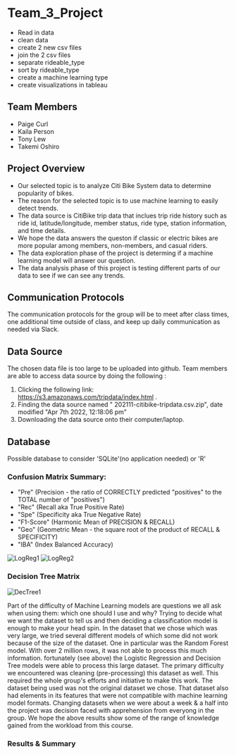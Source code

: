 # Team_3_Project

* Read in data
* clean data
* create 2 new csv files 
* join the 2 csv files
* separate rideable_type
* sort by rideable_type
* create a machine learning type
* create visualizations in tableau


## Team Members
* Paige Curl
* Kaila Person
* Tony Lew
* Takemi Oshiro

## Project Overview
- Our selected topic is to analyze Citi Bike System data to determine popularity of bikes. 
- The reason for the selected topic is to use machine learning to easily detect trends. 
- The data source is CitiBike trip data that inclues trip ride history such as ride id, latitude/longitude, member status, ride type, station information, and time details. 
- We hope the data answers the queston if classic or electric bikes are more popular among members, non-members, and casual riders.
- The data exploration phase of the project is determing if a machine learning model will answer our question. 
- The data analysis phase of this project is testing different parts of our data to see if we can see any trends.

## Communication Protocols 
The communication protocols for the group will be to meet after class times, one additional time outside of class, and keep up daily communication as needed via Slack.

## Data Source 
The chosen data file is too large to be uploaded into github. Team members are able to access data source by doing the following :
1. Clicking the following link: https://s3.amazonaws.com/tripdata/index.html .
2. Finding the data source named " 202111-citibike-tripdata.csv.zip", date modified "Apr 7th 2022, 12:18:06 pm" 
3. Downloading the data source onto their computer/laptop.

## Database
Possible database to consider 'SQLite'(no application needed) or 'R'

### Confusion Matrix Summary:
* "Pre" (Precision - the ratio of CORRECTLY predicted "positives" to the TOTAL number of "positives")
* "Rec" (Recall aka True Positive Rate)
* "Spe" (Specificity aka True Negative Rate)
* "F1-Score" (Harmonic Mean of PRECISION & RECALL)
* "Geo" (Geometric Mean - the square root of the product of RECALL & SPECIFICITY)
* "IBA" (Index Balanced Accuracy)

![LogReg1](https://user-images.githubusercontent.com/99851509/184422908-678fdbcc-7c3c-4ad3-85f5-46814167f940.png)
![LogReg2](https://user-images.githubusercontent.com/99851509/184422965-32514464-56b4-4917-8f68-9f2c0063e01e.png)

### Decision Tree Matrix 
![DecTree1](https://user-images.githubusercontent.com/99851509/184423079-a97b5a2f-0ea0-4bcc-9149-ef5ba89074e2.png)

Part of the difficulty of Machine Learning models are questions we all ask when using them: which one should I use and why?  Trying to decide what we want the dataset to tell us and then deciding a classification model is enough to make your head spin.  In the dataset that we chose which was very large, we tried several different models of which some did not work because of the size of the dataset.  One in particular was the Random Forest model.  With over 2 million rows, it was not able to process this much information.  fortunately (see above) the Logistic Regression and Decision Tree models were able to process this large dataset.
The primary difficulty we encountered was cleaning (pre-processing) this dataset as well.  This required the whole group's efforts and initiative to make this work.  The dataset being used was not the original dataset we chose.  That dataset also had elements in its features that were not compatible with machine learning model formats.  Changing datasets when we were about a week & a half into the project was decision faced with apprehension from everyong in the group.  We hope the above results show some of the range of knowledge gained from the workload from this course.

### Results & Summary
